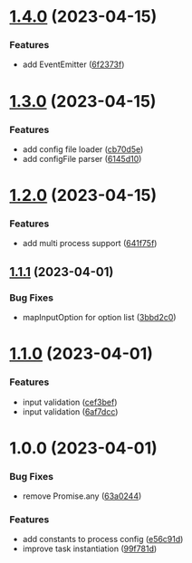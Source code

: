 # [1.4.0](https://github.com/mloetkemann/prostep-js/compare/v1.3.0...v1.4.0) (2023-04-15)


### Features

* add EventEmitter ([6f2373f](https://github.com/mloetkemann/prostep-js/commit/6f2373f05b1b744b18e6c890848bb85128b3fe90))

# [1.3.0](https://github.com/mloetkemann/prostep-js/compare/v1.2.0...v1.3.0) (2023-04-15)


### Features

* add config file loader ([cb70d5e](https://github.com/mloetkemann/prostep-js/commit/cb70d5e8f4fb667954612edbce6111fdf2a96c94))
* add configFile parser ([6145d10](https://github.com/mloetkemann/prostep-js/commit/6145d10d3497424e23db545adc95848a781fd408))

# [1.2.0](https://github.com/mloetkemann/prostep-js/compare/v1.1.1...v1.2.0) (2023-04-15)


### Features

* add multi process support ([641f75f](https://github.com/mloetkemann/prostep-js/commit/641f75ff8ca1f5eec8c564b0ff89cdc63c7f192c))

## [1.1.1](https://github.com/mloetkemann/prostep-js/compare/v1.1.0...v1.1.1) (2023-04-01)


### Bug Fixes

* mapInputOption for option list ([3bbd2c0](https://github.com/mloetkemann/prostep-js/commit/3bbd2c0e8f6c86cc5c90b4a07a37da0ec435d75d))

# [1.1.0](https://github.com/mloetkemann/prostep-js/compare/v1.0.0...v1.1.0) (2023-04-01)


### Features

* input validation ([cef3bef](https://github.com/mloetkemann/prostep-js/commit/cef3beff38c7415c0cad817074b278a3653e03e1))
* input validation ([6af7dcc](https://github.com/mloetkemann/prostep-js/commit/6af7dcc2e3009149884fb6950e08a72496546a6c))

# 1.0.0 (2023-04-01)


### Bug Fixes

* remove Promise.any ([63a0244](https://github.com/mloetkemann/prostep-js/commit/63a02443444e804ab494bc67b0d464e104cad7bd))


### Features

* add constants to process config ([e56c91d](https://github.com/mloetkemann/prostep-js/commit/e56c91d96f2e9caa3110ccdbeecb7cb576f67c0f))
* improve task instantiation ([99f781d](https://github.com/mloetkemann/prostep-js/commit/99f781d3a22fefc0c9de258222de7bfd49b18c1a))
